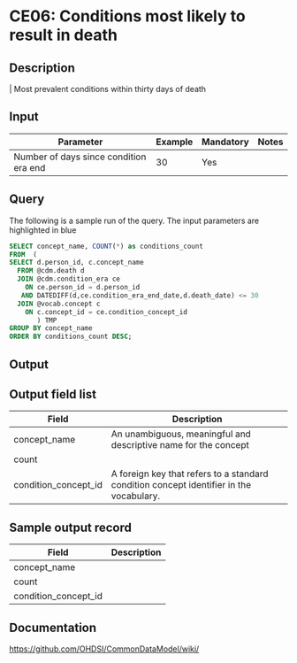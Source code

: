 <!---
Group:condition era
Name:CE06 Conditions most likely to result in death
Author:Patrick Ryan
CDM Version: 5.3
-->

# CE06: Conditions most likely to result in death

## Description
| Most prevalent conditions within thirty days of death
## Input

|  Parameter |  Example |  Mandatory |  Notes |
| --- | --- | --- | --- |
| Number of days since condition era end | 30 |  Yes |   |

## Query
The following is a sample run of the query. The input parameters are highlighted in  blue

```sql
SELECT concept_name, COUNT(*) as conditions_count 
FROM  ( 
SELECT d.person_id, c.concept_name 
  FROM @cdm.death d
  JOIN @cdm.condition_era ce 
    ON ce.person_id = d.person_id 
   AND DATEDIFF(d,ce.condition_era_end_date,d.death_date) <= 30 
  JOIN @vocab.concept c
    ON c.concept_id = ce.condition_concept_id 
	   ) TMP 
GROUP BY concept_name 
ORDER BY conditions_count DESC;
```

## Output

## Output field list

|  Field |  Description |
| --- | --- |
| concept_name | An unambiguous, meaningful and descriptive name for the concept |
| count |   |
| condition_concept_id | A foreign key that refers to a standard condition concept identifier in the vocabulary. |

## Sample output record

|  Field |  Description |
| --- | --- |
| concept_name |   |
| count |   |
| condition_concept_id |   |

## Documentation
https://github.com/OHDSI/CommonDataModel/wiki/
